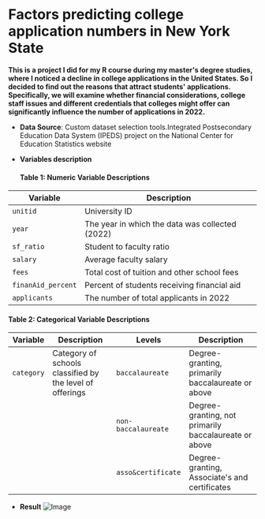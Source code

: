 # Factors predicting college application numbers in New York State
**This is a project I did for my R course during my master's degree studies, where I noticed a decline in college applications in the United States.
  So I decided to find out the reasons that attract students' applications. Specifically, we will examine whether financial considerations, college 
  staff issues and different credentials that colleges might offer can significantly influence the number of applications in 2022.**
- **Data Source**: Custom dataset selection tools.Integrated Postsecondary Education Data System (IPEDS) project on the National Center for Education Statistics website 

- **Variables description**
  #### Table 1: Numeric Variable Descriptions

| Variable            | Description                                      |
|---------------------|--------------------------------------------------|
| `unitid`            | University ID                                    |
| `year`              | The year in which the data was collected (2022) |
| `sf_ratio`          | Student to faculty ratio                        |
| `salary`            | Average faculty salary                          |
| `fees`              | Total cost of tuition and other school fees     |
| `finanAid_percent`  | Percent of students receiving financial aid     |
| `applicants`        | The number of total applicants in 2022          |

  #### Table 2: Categorical Variable Descriptions

| Variable | Description                                   | Levels              | Description                                          |
|----------|-----------------------------------------------|----------------------|------------------------------------------------------|
| `category` | Category of schools classified by the level of offerings | `baccalaureate`      | Degree-granting, primarily baccalaureate or above   |
|          |                                               | `non-baccalaureate`  | Degree-granting, not primarily baccalaureate or above |
|          |                                               | `asso&certificate`   | Degree-granting, Associate's and certificates         |

- **Result**
  ![Image](https://drive.google.com/file/d/1Pj_xjk0xgaThO8jC2-PsOcRA4acW0bri/view?usp=sharing)
  
